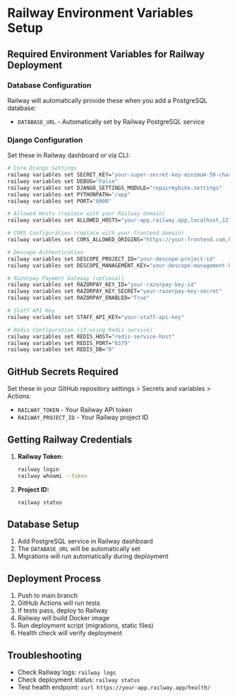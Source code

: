 # Railway Environment Variables Setup

## Required Environment Variables for Railway Deployment

### Database Configuration
Railway will automatically provide these when you add a PostgreSQL database:
- `DATABASE_URL` - Automatically set by Railway PostgreSQL service

### Django Configuration
Set these in Railway dashboard or via CLI:

```bash
# Core Django Settings
railway variables set SECRET_KEY="your-super-secret-key-minimum-50-characters-long"
railway variables set DEBUG="False"
railway variables set DJANGO_SETTINGS_MODULE="repairmybike.settings"
railway variables set PYTHONPATH="/app"
railway variables set PORT="8000"

# Allowed Hosts (replace with your Railway domain)
railway variables set ALLOWED_HOSTS="your-app.railway.app,localhost,127.0.0.1"

# CORS Configuration (replace with your frontend domain)
railway variables set CORS_ALLOWED_ORIGINS="https://your-frontend.com,http://localhost:3000"

# Descope Authentication
railway variables set DESCOPE_PROJECT_ID="your-descope-project-id"
railway variables set DESCOPE_MANAGEMENT_KEY="your-descope-management-key"

# Razorpay Payment Gateway (optional)
railway variables set RAZORPAY_KEY_ID="your-razorpay-key-id"
railway variables set RAZORPAY_KEY_SECRET="your-razorpay-key-secret"
railway variables set RAZORPAY_ENABLED="True"

# Staff API Key
railway variables set STAFF_API_KEY="your-staff-api-key"

# Redis Configuration (if using Redis service)
railway variables set REDIS_HOST="redis-service-host"
railway variables set REDIS_PORT="6379"
railway variables set REDIS_DB="0"
```

## GitHub Secrets Required

Set these in your GitHub repository settings > Secrets and variables > Actions:

- `RAILWAY_TOKEN` - Your Railway API token
- `RAILWAY_PROJECT_ID` - Your Railway project ID

## Getting Railway Credentials

1. **Railway Token:**
   ```bash
   railway login
   railway whoami --token
   ```

2. **Project ID:**
   ```bash
   railway status
   ```

## Database Setup

1. Add PostgreSQL service in Railway dashboard
2. The `DATABASE_URL` will be automatically set
3. Migrations will run automatically during deployment

## Deployment Process

1. Push to main branch
2. GitHub Actions will run tests
3. If tests pass, deploy to Railway
4. Railway will build Docker image
5. Run deployment script (migrations, static files)
6. Health check will verify deployment

## Troubleshooting

- Check Railway logs: `railway logs`
- Check deployment status: `railway status`
- Test health endpoint: `curl https://your-app.railway.app/health/`